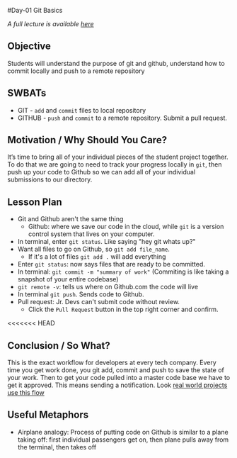 #Day-01 Git Basics

_A full lecture is available [here](LECTURE.md)_

## Objective
Students will understand the purpose of git and github, understand how to commit locally and push to a remote repository

## SWBATs

+ GIT - `add` and `commit` files to local repository
+ GITHUB - `push` and `commit` to a remote repository. Submit a pull request.

## Motivation / Why Should You Care?

It’s time to bring all of your individual pieces of the student project together. To do that we are going to need to track your progress locally in `git`, then push up your code to Github so we can add all of your individual submissions to our directory.

## Lesson Plan

+ Git and Github aren't the same thing
  * Github: where we save our code in the cloud, while `git` is a version control system that lives on your computer.
+ In terminal, enter `git status`. Like saying "hey git whats up?"
+ Want all files to go on Github, so `git add file_name`.
  * If it's a lot of files `git add .` will add everything
+ Enter `git status`: now says files that are ready to be committed.
+ In terminal: `git commit -m "summary of work"` (Commiting is like taking a snapshot of your entire codebase)
+ `git remote -v`: tells us where on Github.com the code will live
+ In terminal `git push`. Sends code to Github.
+ Pull request: Jr. Devs can't submit code without review.
  * Click the `Pull Request` button in the top right corner and confirm.

<<<<<<< HEAD
## Conclusion / So What?

This is the exact workflow for developers at every tech company. Every time you get work done, you git add, commit and push to save the state of your work. Then to get your code pulled into a master code base we have to get it approved. This means sending a notification. Look [real world projects use this flow](https://github.com/jquery/jquery/pull/2268)

## Useful Metaphors

+ Airplane analogy: Process of putting code on Github is similar to a plane taking off: first individual passengers get on, then plane pulls away from the terminal, then takes off

